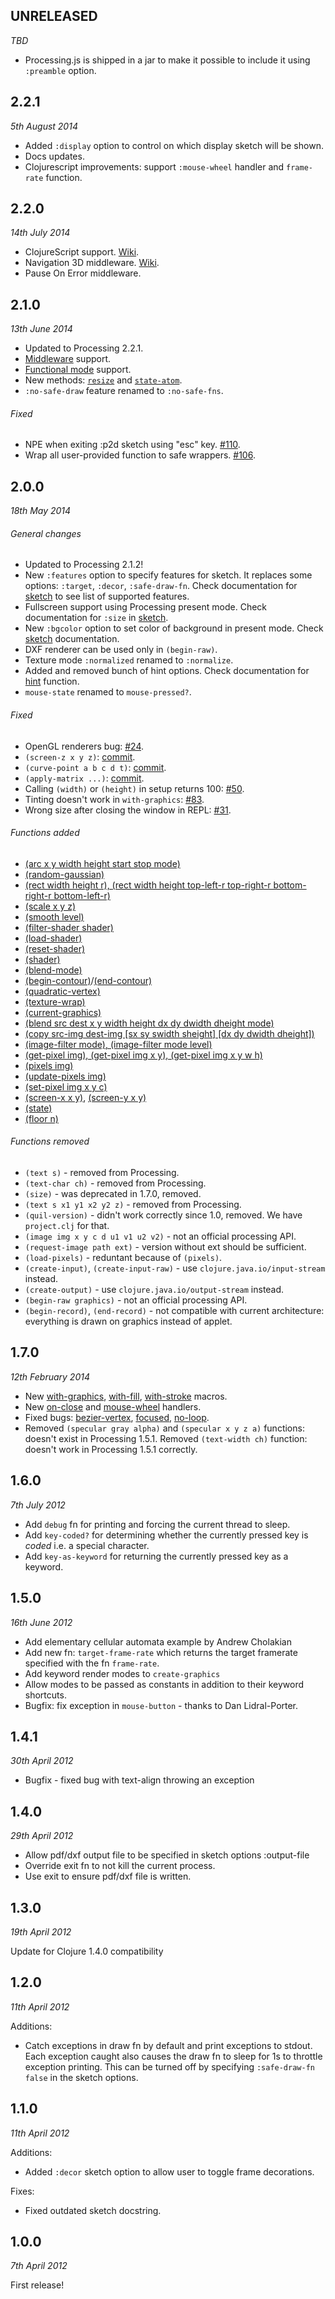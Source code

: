 ## UNRELEASED
_TBD_

* Processing.js is shipped in a jar to make it possible to include it using `:preamble` option.

## 2.2.1
_5th August 2014_

* Added `:display` option to control on which display sketch will be shown.
* Docs updates.
* Clojurescript improvements: support `:mouse-wheel` handler and `frame-rate` function.

## 2.2.0
_14th July 2014_

* ClojureScript support. [Wiki](https://github.com/quil/quil/wiki/ClojureScript).
* Navigation 3D middleware. [Wiki](https://github.com/quil/quil/wiki/Navigation-3D).
* Pause On Error middleware.

## 2.1.0
_13th June 2014_

* Updated to Processing 2.2.1.
* [Middleware](https://github.com/quil/quil/wiki/Middleware) support.
* [Functional mode](https://github.com/quil/quil/wiki/Functional-mode-%28fun-mode%29) support.
* New methods: [`resize`](http://quil.info/image.html#resize) and [`state-atom`](http://quil.info/state.html#state-atom).
* `:no-safe-draw` feature renamed to `:no-safe-fns`.

###### Fixed
* NPE when exiting :p2d sketch using "esc" key. [#110](https://github.com/quil/quil/issues/110).
* Wrap all user-provided function to safe wrappers. [#106](https://github.com/quil/quil/issues/106).


## 2.0.0
_18th May 2014_

###### General changes

* Updated to Processing 2.1.2!
* New `:features` option to specify features for sketch. It replaces some options: `:target`, `:decor`, `:safe-draw-fn`. Check documentation for [sketch](http://quil.info/environment.html#sketch) to see list of supported features.
* Fullscreen support using Processing present mode. Check documentation for `:size` in [sketch](http://quil.info/environment.html#sketch).
* New `:bgcolor` option to set color of background in present mode. Check [sketch](http://quil.info/environment.html#sketch) documentation.
* DXF renderer can be used only in `(begin-raw)`.
* Texture mode `:normalized` renamed to `:normalize`.
* Added and removed bunch of hint options. Check documentation for [hint](http://quil.info/rendering.html#hint) function.
* `mouse-state` renamed to `mouse-pressed?`.

###### Fixed

* OpenGL renderers bug: [#24](https://github.com/quil/quil/issues/24).
* `(screen-z x y z)`: [commit](https://github.com/quil/quil/commit/8848af1a49fcafbbbaadc631af4b7a00ef74b733).
* `(curve-point a b c d t)`: [commit](https://github.com/quil/quil/commit/ce59e05dd3f59d946b90e5042e058cd751a3b164).
* `(apply-matrix ...)`: [commit](https://github.com/quil/quil/commit/fa87c4b056901bb2807b46c0524029f825686d8a).
* Calling `(width)` or `(height)` in setup returns 100: [#50](https://github.com/quil/quil/issues/50).
* Tinting doesn't work in `with-graphics`: [#83](https://github.com/quil/quil/issues/83).
* Wrong size after closing the window in REPL: [#31](https://github.com/quil/quil/issues/31).

###### Functions added

* [(arc x y width height start stop mode)](http://quil.info/shape.html#arc)
* [(random-gaussian)](http://quil.info/math.html#random-gaussian)
* [(rect width height r), (rect width height top-left-r top-right-r bottom-right-r bottom-left-r)](http://quil.info/shape.html#rect)
* [(scale x y z)](http://quil.info/transform.html#scale)
* [(smooth level)](http://quil.info/shape.html#smooth)
* [(filter-shader shader)](http://quil.info/image.html#filter-shader)
* [(load-shader)](http://quil.info/rendering.html#load-shader)
* [(reset-shader)](http://quil.info/rendering.html#reset-shader)
* [(shader)](http://quil.info/rendering.html#shader)
* [(blend-mode)](http://quil.info/image.html#blend-mode)
* [(begin-contour)](http://quil.info/shape.html#begin-contour)/[(end-contour)](http://quil.info/shape.html#end-contour)
* [(quadratic-vertex)](http://quil.info/shape.html#quadratic-vertex)
* [(texture-wrap)](http://quil.info/shape.html#texture-wrap)
* [(current-graphics)](http://quil.info/environment.html#current-graphics)
* [(blend src dest x y width height dx dy dwidth dheight mode)](http://quil.info/image.html#blend)
* [(copy src-img dest-img [sx sy swidth sheight] [dx dy dwidth dheight])](http://quil.info/image.html#copy)
* [(image-filter mode), (image-filter mode level)](http://quil.info/image.html#image-filter)
* [(get-pixel img), (get-pixel img x y), (get-pixel img x y w h)](http://quil.info/image.html#get-pixel)
* [(pixels img)](http://quil.info/image.html#pixels)
* [(update-pixels img)](http://quil.info/image.html#update-pixels)
* [(set-pixel img x y c)](http://quil.info/image.html#set-pixel)
* [(screen-x x y)](http://quil.info/lights-camera.html#screen-x), [(screen-y x y)](http://quil.info/lights-camera.html#screen-y)
* [(state)](http://quil.info/state.html#state)
* [(floor n)](http://quil.info/math.html#floor)

###### Functions removed

* `(text s)` - removed from Processing.
* `(text-char ch)` - removed from Processing.
* `(size)` - was deprecated in 1.7.0, removed.
* `(text s x1 y1 x2 y2 z)` - removed from Processing.
* `(quil-version)` - didn't work correctly since 1.0, removed. We have `project.clj` for that.
* `(image img x y c d u1 v1 u2 v2)` - not an official processing API.
* `(request-image path ext)` - version without ext should be sufficient.
* `(load-pixels)` - reduntant because of `(pixels)`.
* `(create-input)`, `(create-input-raw)` - use `clojure.java.io/input-stream` instead.
* `(create-output)` - use `clojure.java.io/output-stream` instead.
* `(begin-raw graphics)` - not an official processing API.
* `(begin-record)`, `(end-record)` - not compatible with current architecture: everything is drawn on graphics instead of applet.


## 1.7.0
_12th February 2014_

* New [with-graphics](https://github.com/quil/quil/issues/25), [with-fill](https://github.com/quil/quil/pull/80), [with-stroke](https://github.com/quil/quil/pull/80) macros.
* New [on-close](https://github.com/quil/quil/issues/30) and [mouse-wheel](https://github.com/quil/quil/pull/62) handlers.
* Fixed bugs: [bezier-vertex](https://github.com/quil/quil/pull/40), [focused](https://github.com/quil/quil/commit/c469c2ba14b40d3ce0f243e1f5f3428de76e0b3e), [no-loop](https://github.com/quil/quil/issues/45).
* Removed `(specular gray alpha)` and `(specular x y z a)` functions: doesn't exist in Processing 1.5.1. Removed `(text-width ch)` function: doesn't work in Processing 1.5.1 correctly.


## 1.6.0
_7th July 2012_

* Add `debug` fn for printing and forcing the current thread to sleep.
* Add `key-coded?` for determining whether the currently pressed key is
  _coded_ i.e. a special character.
* Add `key-as-keyword` for returning the currently pressed key as a keyword.

## 1.5.0
_16th June 2012_

* Add elementary cellular automata example by Andrew Cholakian
* Add new fn: `target-frame-rate` which returns the target framerate specified with the fn `frame-rate`.
* Add keyword render modes to `create-graphics`
* Allow modes to be passed as constants in addition to their keyword shortcuts.
* Bugfix: fix exception in `mouse-button` - thanks to Dan Lidral-Porter.

## 1.4.1
_30th April 2012_

* Bugfix - fixed bug with text-align throwing an exception

## 1.4.0
_29th April 2012_

* Allow pdf/dxf output file to be specified in sketch options :output-file
* Override exit fn to not kill the current process.
* Use exit to ensure pdf/dxf file is written.

## 1.3.0
_19th April 2012_

Update for Clojure 1.4.0 compatibility

## 1.2.0
_11th April 2012_

Additions:

* Catch exceptions in draw fn by default and print exceptions to stdout. Each exception caught also causes the draw fn to sleep for 1s to throttle exception printing. This can be turned off by specifying `:safe-draw-fn false` in the sketch options.

## 1.1.0
_11th April 2012_

Additions:

* Added `:decor` sketch option to allow user to toggle frame decorations.

Fixes:

* Fixed outdated sketch docstring.

## 1.0.0
_7th April 2012_

First release!
